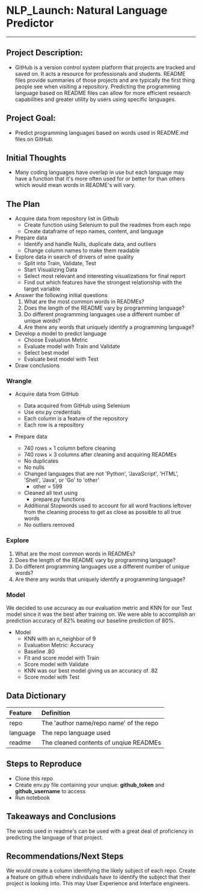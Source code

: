 # NLP_Launch: Natural Language Predictor

---

## Project Description:

* GitHub is a version control system platform that projects are tracked and saved on. It acts a resource for professionals and students. README files provide summaries of those projects and are typically the first thing people see when visiting a repository. Predicting the programming language based on README files can allow for more efficient research capabilities and greater utility by users using specific languages.
    
## Project Goal:

* Predict programming languages based on words used in README.md files on GitHub.
    
## Initial Thoughts 

* Many coding languages have overlap in use but each language may have a function that it's more often used for or better for than others which would mean words in README's will vary.
   
## The Plan

* Acquire data from repository list in Github
    * Create function using Selenium to pull the readmes from each repo
    * Create dataframe of repo names, content, and language
* Prepare data
    * Identify and handle Nulls, duplicate data, and outliers
    * Change column names to make them readable
* Explore data in search of drivers of wine quality
    * Split into Train, Validate, Test
    * Start Visualizing Data
    * Select most relevant and interesting visualizations for final report
    * Find out which features have the strongest relationship with the target variable
* Answer the following initial questions
    1. What are the most common words in READMEs?
    2. Does the length of the README vary by programming language?
    3. Do different programming languages use a different number of unique words?
    4. Are there any words that uniquely identify a programming language?
* Develop a model to predict language
    * Choose Evaluation Metric
    * Evaluate model with Train and Validate
    * Select best model
    * Evaluate best model with Test
* Draw conclusions
    

### Wrangle

* Acquire data from GitHub
    * Data acquired from GitHub using Selenium
    * Use env.py credentials
    * Each column is a feature of the repository
    * Each row is a repository

* Prepare data
    * 740 rows × 1 column before cleaning
    * 740 rows × 3 columns after cleaning and acquiring READMEs
    * No duplicates
    * No nulls
    * Changed languages that are not 'Python', 'JavaScript', 'HTML', 'Shell', 'Java', or 'Go' to 'other'
        * other = 599
    * Cleaned all text using
        * prepare.py functions
    * Additional Stopwords used to account for all word fractions leftover from the cleaning process to get as close as possible to all true words
    * No outliers removed

### Explore
1. What are the most common words in READMEs?
2. Does the length of the README vary by programming language?
3. Do different programming languages use a different number of unique words?
4. Are there any words that uniquely identify a programming language?

### Model

We decided to use accuracy as our evaluation metric and KNN for our Test model since it was the best after training on. We were able to accomplish an prediction accuracy of 82% beating our baseline prediction of 80%.

* Model
    * KNN with an n_neighbor of 9
    * Evaluation Metric: Accuracy
    * Baseline .80
    * Fit and score model with Train
    * Score model with Validate
    * KNN was our best model giving us an accuracy of .82
    * Score model with Test
    
    
## Data Dictionary  

| Feature | Definition|
|:--------|:-----------|
|repo| The 'author name/repo name' of the repo|
|language| The repo language used|
|readme| The cleaned contents of unqiue READMEs|

## Steps to Reproduce
* Clone this repo
* Create env.py file containing your unqiue: **github_token** and **github_username** to access
* Run notebook

## Takeaways and Conclusions

The words used in readme's can be used with a great deal of proficiency in predicting the language of that project. 

## Recommendations/Next Steps

We would create a column identifying the likely subject of each repo. Create a feature on github where individuals have to identify the subject that their project is looking into. This may User Experience and Interface engineers.
